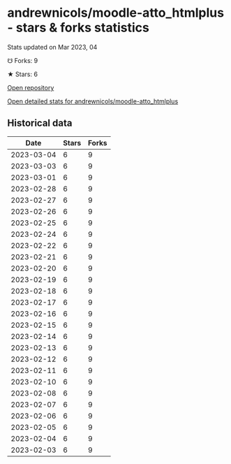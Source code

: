 # andrewnicols/moodle-atto_htmlplus - stars & forks statistics

Stats updated on Mar 2023, 04

☋ Forks: 9

★ Stars: 6

[Open repository](https://github.com/andrewnicols/moodle-atto_htmlplus)

[Open detailed stats for andrewnicols/moodle-atto_htmlplus](https://reviewgithub.com/rep/andrewnicols/moodle-atto_htmlplus)

## Historical data
| Date | Stars | Forks |
|------|-------|-------|
| 2023-03-04 | 6 | 9 | 
| 2023-03-03 | 6 | 9 | 
| 2023-03-01 | 6 | 9 | 
| 2023-02-28 | 6 | 9 | 
| 2023-02-27 | 6 | 9 | 
| 2023-02-26 | 6 | 9 | 
| 2023-02-25 | 6 | 9 | 
| 2023-02-24 | 6 | 9 | 
| 2023-02-22 | 6 | 9 | 
| 2023-02-21 | 6 | 9 | 
| 2023-02-20 | 6 | 9 | 
| 2023-02-19 | 6 | 9 | 
| 2023-02-18 | 6 | 9 | 
| 2023-02-17 | 6 | 9 | 
| 2023-02-16 | 6 | 9 | 
| 2023-02-15 | 6 | 9 | 
| 2023-02-14 | 6 | 9 | 
| 2023-02-13 | 6 | 9 | 
| 2023-02-12 | 6 | 9 | 
| 2023-02-11 | 6 | 9 | 
| 2023-02-10 | 6 | 9 | 
| 2023-02-08 | 6 | 9 | 
| 2023-02-07 | 6 | 9 | 
| 2023-02-06 | 6 | 9 | 
| 2023-02-05 | 6 | 9 | 
| 2023-02-04 | 6 | 9 | 
| 2023-02-03 | 6 | 9 | 

